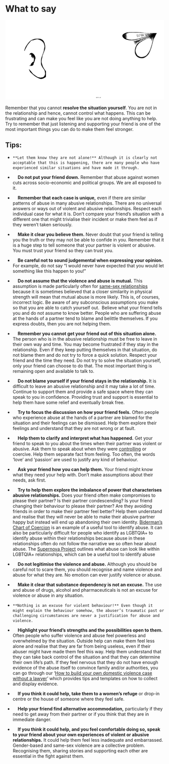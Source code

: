 # What to say

![](assets/listen.gif)

Remember that you cannot **resolve the situation yourself**. You are not in the relationship and hence, cannot control what happens. This can be frustrating and can make you feel like you are not doing anything to help. Try to remember that just listening and supporting your friend is one of the most important things you can do to make them feel stronger.
 

## Tips:
-     **Let them know they are not alone!** Although it is clearly not acceptable that this is happening, there are many people who have experienced similar situations and have made it through.

-     **Do not put your friend down.** Remember that abuse against women cuts across socio-economic and political groups. We are all exposed to it.

-     **Remember that each case is unique,** even if there are similar patterns of abuse in many abusive relationships. There are no universal answers or ways out of violent and abusive relationships. Respect each individual case for what it is. Don’t compare your friend’s situation with a different one that might trivialise their incident or make them feel as if they weren’t taken seriously. 

-     **Make it clear you believe them.** Never doubt that your friend is telling you the truth or they may not be able to confide in you. Remember that it is a huge step to tell someone that your partner is violent or abusive. You must trust your friend so they can trust you.

-     **Be careful not to sound judgemental when expressing your opinion.** For example, do not say “I would never have expected that you would let something like this happen to you!”

-     **Do not assume that the violence and abuse is mutual.** This assumption is made particularly often for [same-sex relationships](http://supernovaproject.org/) because it is sometimes believed that a closer similarity in physical strength will mean that mutual abuse is more likely. This is, of courses, incorrect logic. Be aware of any subconscious assumptions you make so that you are able to catch yourself out.  Believe what your friend tells you and do not assume to know better. People who are suffering abuse at the hands of a partner tend to blame and belittle themselves. If you express doubts, then you are not helping them.

-     **Remember you cannot get your friend out of this situation alone.** The person who is in the abusive relationship must be free to leave in their own way and time. You may become frustrated if they stay in the relationship. Even if they keep putting themselves in that situation, do not blame them and do not try to force a quick solution. Respect your friend and the time they need. Do not try to solve the situation yourself, only your friend can choose to do that. The most important thing is remaining open and available to talk to. 

-     **Do not blame yourself if your friend stays in the relationship.** It is difficult to leave an abusive relationship and it may take a lot of time. Continue to support them and provide a safe space where they can speak to you in confidence. Providing trust and support is essential to help them have some relief and eventually break free.

-     **Try to focus the discussion on how your friend feels.** Often people who experience abuse at the hands of a partner are blamed for the situation and their feelings can be dismissed. Help them explore their feelings and understand that they are not wrong or at fault.

-     **Help them to clarify and interpret what has happened.** Get your friend to speak to you about the times when their partner was violent or abusive. Ask them to speak about when they were [controlling](https://chayn.gitbooks.io/manipulation-is-abuse/content/) or coercive. Help them separate fact from feeling. Too often, the words ‘love’ and ‘passion’ are used to justify any kind of behaviour.

-     **Ask your friend how you can help them.** Your friend might know what they need your help with. Don’t make assumptions about their needs, ask first. 

-     **Try to help them explore the imbalance of power that characterises abusive relationships.** Does your friend often make compromises to please their partner? Is their partner condescending? Is your friend changing their behaviour to please their partner? Are they avoiding friends in order to make their partner feel better? Help them understand and realise that they will never be able to make their abusive partner happy but instead will end up abandoning their own identity. [Biderman’s Chart of Coercion](https://niastories.files.wordpress.com/2013/09/bidermans_chart_of_coercion.pdf) is an example of a useful tool to identify abuse. It can also be particularly difficult for people who identify as LGBTQIA+ to identify abuse within their relationships because abuse in these relationships often do not follow the narrative we so often hear about abuse. The [Supernova Project](http://supernovaproject.org) outlines what abuse can look like within LGBTQIA+ relationships, which can be a useful tool to identify abuse 

-     **Do not legitimise the violence and abuse.** Although you should be careful not to scare them, you should recognise and name violence and abuse for what they are. No emotion can ever justify violence or abuse.

-     **Make it clear that substance dependency is not an excuse.** The use and abuse of drugs, alcohol and pharmaceuticals is not an excuse for violence or abuse in any situation.

-     **Nothing is an excuse for violent behaviour!** Even though it might explain the behaviour somehow, the abuser’s traumatic past or challenging circumstances are never a justification for abuse and violence.

-     **Highlight your friend’s strengths and the possibilities open to them.** Often people who suffer violence and abuse feel powerless and overwhelmed by the situation. Outside help can make them feel less alone and realise that they are far from being useless, even if their abuser might have made them feel this way. Help them understand that they can take back control of the situation and that they can determine their own life’s path. If they feel nervous that they do not have enough evidence of the abuse itself to convince family and/or authorities, you can go through our ‘[How to build your own domestic violence case without a lawyer](https://chayn.gitbooks.io/how-to-build-your-domestic-abuse-case-without-a-l/content/)’ which provides tips and templates on how to collect and display evidence.

-     **If you think it could help, take them to a women’s refuge** or drop-in centre or the house of someone where they feel safe.

-     **Help your friend find alternative accommodation,** particularly if they need to get away from their partner or if you think that they are in immediate danger.

-     **If you think it could help, and you feel comfortable doing so, speak to your friend about your own experiences of violent or abusive relationships.** It could help them feel less inadequate and embarrassed. Gender-based and same-sex violence are a collective problem. Recognising them, sharing stories and supporting each other are essential in the fight against them.
